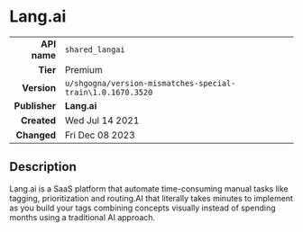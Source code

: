 # Lang.ai
| | |
|-:|-|
|**API name**|`shared_langai`|
|**Tier**|Premium|
|**Version**|`u/shgogna/version-mismatches-special-train\1.0.1670.3520`|
|**Publisher**|**Lang.ai**|
|**Created**|Wed Jul 14 2021|
|**Changed**|Fri Dec 08 2023|

## Description
Lang.ai is a SaaS platform that automate time-consuming manual tasks like tagging, prioritization and routing.AI that literally takes minutes to implement as you build your tags combining concepts visually instead of spending months using a traditional AI approach.
